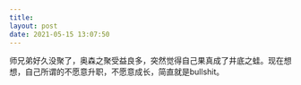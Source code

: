 ```yaml
---
title: 
layout: post
date: 2021-05-15 13:07:50
---
```


师兄弟好久没聚了，奥森之聚受益良多，突然觉得自己果真成了井底之蛙。现在想想，自己所谓的不愿意升职，不愿意成长，简直就是bullshit。
